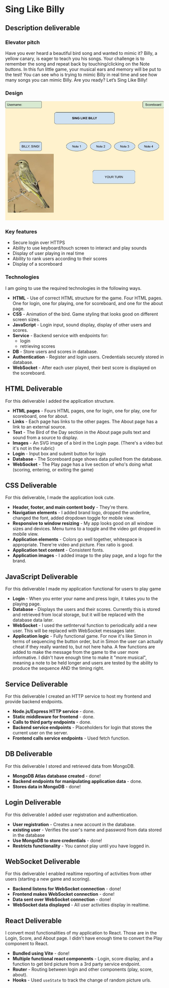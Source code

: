 # Sing Like Billy

## Description deliverable

### Elevator pitch

Have you ever heard a beautiful bird song and wanted to mimic it? Billy, a yellow canary, is eager to teach you his songs. Your challenge is to remember the song and repeat back by touching/clicking on the Note buttons. In this fun little game, your musical ears and memory will be put to the test! You can see who is trying to mimic Billy in real time and see how many songs you can mimic Billy. Are you ready? Let’s Sing Like Billy!

### Design

![Mock](/public/singLikeBillyMockUI.jpeg)


### Key features

- Secure login over HTTPS
- Ability to use keyboard/touch screen to interact and play sounds
- Display of user playing in real time
- Ability to rank users according to their scores
- Display of a scoreboard


### Technologies

I am going to use the required technologies in the following ways.

- **HTML** - Use of correct HTML structure for the game. Four HTML pages. One for login, one for playing, one for scoreboard, and one for the about page.
- **CSS** - Animation of the bird. Game styling that looks good on different screen sizes. 
- **JavaScript** - Login input, sound display, display of other users and scores.
- **Service** - Backend service with endpoints for:
  - login
  - retrieving scores
- **DB** - Store users and scores in database.
- **Authentication** - Register and login users. Credentials securely stored in database.
- **WebSocket** - After each user played, their best score is displayed on the scoreboard.

## HTML Deliverable
For this deliverable I added the application structure.
- **HTML pages** - Fours HTML pages, one for login, one for play, one for scoreboard, one for about.
- **Links** - Each page has links to the other pages. The About page has a link to an external source.
- **Text** - The Bird of the Day section in the About page pulls text and sound from a source to display.
- **Images** - An SVG image of a bird in the Login page. (There's a video but it's not in the rubric)
- **Login** - Input box and submit button for login
- **Database** - The Scoreboard page shows data pulled from the database.
- **WebSocket** - The Play page has a live section of who's doing what (scoring, entering, or exiting the game)

## CSS Deliverable
For this deliverable, I made the application look cute.
- **Header, footer, and main content body** - They're there.
- **Navigation elements** - I added brand logo, dropped the underline, changed the font, added dropdown toggle for mobile view.
- **Responsive to window resizing** - My app looks good on all window sizes and devices. Menu turns to a toggle and the video got dropped in mobile view.
- **Application elements** - Colors go well together, whitespace is appropriate. There're video and picture. Flex ratio is good.
- **Application text content** - Consistent fonts. 
- **Application images** - I added image to the play page, and a logo for the brand.

## JavaScript Deliverable
For this deliverable I made my application functional for users to play game
- **Login** - When you enter your name and press login, it takes you to the playing page.
- **Database** - Displays the users and their scores. Currently this is stored and retrieved from local storage, but it will be replaced with the database data later.
- **WebSocket** - I used the setInterval function to periodically add a new user. This will be replaced with WebSocket messages later.
- **Application logic** - Fully functional game. For now it's like Simon in terms of sequencing the button order, but in Simon the user can actually cheat if they really wanted to, but not here haha. A few functions are added to make the message from the game to the user more informative. I didn't have enough time to make it "more musical", meaning a note to be held longer and users are tested by the ability to produce the sequence AND the timing right.

## Service Deliverable
For this deliverable I created an HTTP service to host my frontend and provide backend endpoints.
- **Node.js/Express HTTP service** - done.
- **Static middleware for frontend** - done.
- **Calls to third party endpoints** - done.
- **Backend service endpoints** - Placeholders for login that stores the current user on the server.
- **Frontend calls service endpoints** - Used fetch function.

## DB Deliverable
For this deliverable I stored and retrieved data from MongoDB.
- **MongoDB Atlas database created** - done!
- **Backend endpoints for manipulating application data** - done.
- **Stores data in MongoDB** - done!

## Login Deliverable
For this deliverable I added user registration and authentication.
- **User registration** - Creates a new account in the database.
- **existing user** - Verifies the user's name and password from data stored in the database
- **Use MongoDB to store credentials** - done!
- **Restricts functionality** - You cannot play until you have logged in.

## WebSocket Deliverable
For this deliverable I enabled realtime reporting of activities from other users (starting a new game and scoring).

- **Backend listens for WebSocket connection** - done!
- **Frontend makes WebSocket connection** - done!
- **Data sent over WebSocket connection** - done!
- **WebSocket data displayed** - All user activities display in realtime.

## React Deliverable
I convert most functionalities of my application to React. Those are in the Login, Score, and About page. I didn't have enough time to convert the Play component to React. 
- **Bundled using Vite** - done!
- **Multiple functional react components** - Login, score display, and a function to get bird picture from a 3rd party service endpoint.
- **Router** - Routing between login and other components (play, score, about).
- **Hooks** - Used `useState` to track the change of random picture urls. 